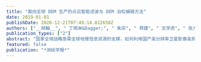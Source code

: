 ```yaml
---
title: "面向全球 DEM 生产的点云智能滤波与 DEM 泊松编辑方法"
date: 2019-01-01
publishDate: 2020-12-21T07:49:14.812658Z
authors: ["__胡翰__", " 丁雨淋&Dagger;", " 朱庆", " 蒋捷", " 文学虎", " 张力", " 唐伟", " 阳俊", " 钟若飞"]
publication_types: ["2"]
abstract: "国家全球战略急需全球地理信息资源的支撑，如何利用国产高分辨率卫星影像高效生产全球DEM已经成为我国全球地理信息资源建设工程的重大任务。由于全球地形地表结构的多样性和复杂性，现有依靠单一滤波模型或有限滤波规则的点云滤波方法的可靠性和效率难以保证。为此，本文提出一种可靠、高效、稳健的影像密集匹配点云数据智能滤波与DEM泊松编辑方法，通过顾及弯曲能量的点云自适应滤波及多边界约束的泊松地形编辑方法的设计与实现，构建了点云自适应滤波与定向智能精准编辑软件LINK。通过四川、黑龙江、陕西、海南、重庆测绘地理信息局等多家生产单位，采用覆盖国内外重点区域不同地形地表结构特征的资源三号卫星影像的DSM数据，进行DEM试生产验证。结果证明了本文方法的可靠性和有效性，在DEM生产困难的建筑区、森林和水域等区域，精度和效率优势明显，为全球大规模DEM生产提供了有力支撑。"
featured: false
publication: "*测绘学报*"
---
```


